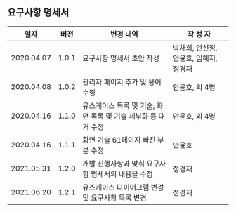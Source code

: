 ## 요구사항 명세서

| 일자       | 버전  | 변경 내역                                                    | 작 성 자                               |
| ---------- | ----- | ------------------------------------------------------------ | -------------------------------------- |
| 2020.04.07 | 1.0.1 | 요구사항 명세서 초안 작성                                    | 박채희, 안선정, 안윤호, 임혜지, 정경재 |
| 2020.04.08 | 1.0.2 | 관리자 페이지 추가 및 용어 수정                              | 안윤호, 외 4명                         |
| 2020.04.16 | 1.1.0 | 유스케이스 목록 및 기술, 화면 목록 및 기술 세부화 등 대거 수정 | 안윤호, 외 4명                         |
| 2020.04.16 | 1.1.1 | 화면 기술 61페이지 빠진 부분 수정                            | 안윤호                                 |
| 2021.05.31 | 1.2.0 | 개발 진행사항과 맞춰 요구사항 명세서의 내용을 수정           | 정경재                                 |
| 2021.06.20 | 1.2.1 | 유즈케이스 다이어그램 변경 및 요구사항 목록 변경             | 정경재                                 |
